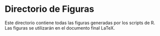 # Directorio de Figuras

Este directorio contiene todas las figuras generadas por los scripts de R.
Las figuras se utilizarán en el documento final LaTeX.